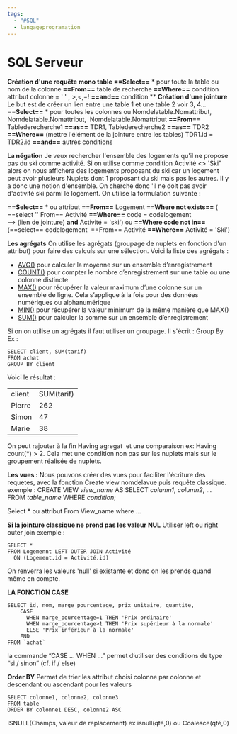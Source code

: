 ```yaml
---
tags:
  - "#SQL"
  - langageprogramation
---
```

# SQL Serveur

**Création d'une requête mono table**
**==Select==** \* pour toute la table ou nom de la colonne
**==From==** table de recherche
**==Where==** condition attribut colonne = ' ' , >,<,=!
**==and==** condition
\*\*
**Création d'une jointure**
Le but est de créer un lien entre une table 1 et une table 2 voir 3, 4...
**==Select==** \* pour toutes les colonnes ou Nomdelatable.Nomattribut,  Nomdelatable.Nomattribut,  Nomdelatable.Nomattribut
**==From==** Tablederecherche1 **==as==** TDR1, Tablederecherche2 **==as==** TDR2
**==Where==** (mettre l'élément de la jointure entre les tables) TDR1.id = TDR2.id
**==and==** autres conditions

**La négation**
Je veux rechercher l'ensemble des logements qu'il ne propose pas du ski comme activité.
Si on utilise comme condition Activité <> 'Ski" alors on nous affichera des logements proposant du ski car un logement peut avoir plusieurs Nuplets dont 1 proposant du ski mais pas les autres. Il y a donc une notion d'ensemble. On cherche donc 'il ne doit pas avoir d'activité ski parmi le logement.
On utilise la formulation suivante :

**==Select==** \* ou attribut
**==From==** Logement
**==Where not exists==** ( ==select '' From== Activité
**==Where==** code = codelogement                       --> (lien de jointure)
**and** Activité = 'ski')
ou
**==Where code not in==** (==select== codelogement  ==From== Activité
**==Where==** Activité = 'Ski')

**Les agrégats**
On utilise les agrégats (groupage de nuplets en fonction d'un attribut) pour faire des calculs sur une sélection.
Voici la liste des agrégats :

* [AVG()](https://sql.sh/fonctions/agregation/avg) pour calculer la moyenne sur un ensemble d’enregistrement
* [COUNT()](https://sql.sh/fonctions/agregation/count) pour compter le nombre d’enregistrement sur une table ou une colonne distincte
* [MAX()](https://sql.sh/fonctions/agregation/max) pour récupérer la valeur maximum d’une colonne sur un ensemble de ligne. Cela s’applique à la fois pour des données numériques ou alphanumérique
* [MIN()](https://sql.sh/fonctions/agregation/min) pour récupérer la valeur minimum de la même manière que MAX()
* [SUM()](https://sql.sh/fonctions/agregation/sum) pour calculer la somme sur un ensemble d’enregistrement

Si on on utilise un agrégats il faut utiliser un groupage. Il s'écrit : Group By
Ex :
```
SELECT client, SUM(tarif)
FROM achat
GROUP BY client
```
Voici le résultat :

|     |     |
| --- | --- |
| client | SUM(tarif) |
| Pierre | 262 |
| Simon | 47  |
| Marie | 38  |

On peut rajouter à la fin Having agregat  et une comparaison ex: Having count(\*) > 2. Cela met une condition non pas sur les nuplets mais sur le groupement réalisée de nuplets.

**Les vues :**
Nous pouvons créer des vues pour faciliter l'écriture des requetes, avec la fonction Create view nomdelavue puis requête classique.
exemple :
CREATE VIEW _view\_name_ AS
		SELECT _column1_, _column2_, ...
		FROM _table\_name_
		WHERE _condition_;
		

Select \* ou attribut
From View\_name
where ...

**Si la jointure classique ne prend pas les valeur NUL**
Utiliser left ou right outer join
exemple :
```
SELECT *
FROM Logemennt LEFT OUTER JOIN Activité
  ON (Logement.id = Activité.id)
```
On renverra les valeurs 'null' si existante et donc on les prends quand même en compte.

**LA FONCTION CASE**
```
SELECT id, nom, marge_pourcentage, prix_unitaire, quantite,
    CASE
      WHEN marge_pourcentage=1 THEN 'Prix ordinaire'
      WHEN marge_pourcentage>1 THEN 'Prix supérieur à la normale'
      ELSE 'Prix inférieur à la normale'
    END
FROM `achat`
```
la commande “CASE … WHEN …” permet d’utiliser des conditions de type “si / sinon” (cf. if / else)

**Order BY**
Permet de trier les attribut choisi colonne par colonne et descendant ou ascendant pour les valeurs
```
SELECT colonne1, colonne2, colonne3
FROM table
ORDER BY colonne1 DESC, colonne2 ASC
```

ISNULL(Champs, valeur de replacement) ex isnull(qté,0) ou Coalesce(qté,0)
